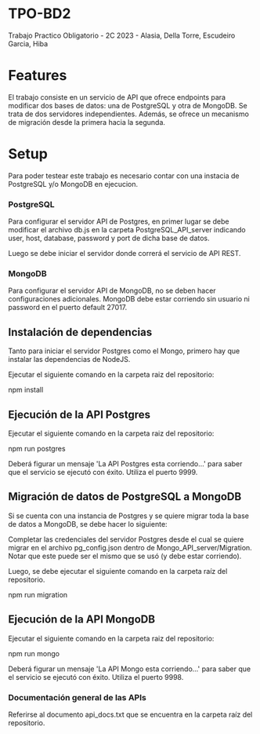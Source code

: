 # TPO-BD2

Trabajo Practico Obligatorio - 2C 2023 - Alasia, Della Torre, Escudeiro Garcia, Hiba

# Features

El trabajo consiste en un servicio de API que ofrece endpoints para modificar dos bases de datos: una de PostgreSQL y otra de MongoDB. Se trata de dos servidores independientes. Además, se ofrece un mecanismo de migración desde la primera hacia la segunda.

# Setup

Para poder testear este trabajo es necesario contar con una instacia de PostgreSQL y/o MongoDB en ejecucion.

### PostgreSQL

Para configurar el servidor API de Postgres, en primer lugar se debe modificar el archivo db.js en la carpeta PostgreSQL_API_server indicando user, host, database, password y port de dicha base de datos.

Luego se debe iniciar el servidor donde correrá el servicio de API REST.

### MongoDB

Para configurar el servidor API de MongoDB, no se deben hacer configuraciones adicionales. MongoDB debe estar corriendo sin usuario ni password en el puerto default 27017.

## Instalación de dependencias

Tanto para iniciar el servidor Postgres como el Mongo, primero hay que instalar las dependencias de NodeJS.

Ejecutar el siguiente comando en la carpeta raiz del repositorio:

npm install

## Ejecución de la API Postgres

Ejecutar el siguiente comando en la carpeta raiz del repositorio:

npm run postgres

Deberá figurar un mensaje 'La API Postgres esta corriendo...' para saber que el servicio se ejecutó con éxito. Utiliza el puerto 9999.

## Migración de datos de PostgreSQL a MongoDB

Si se cuenta con una instancia de Postgres y se quiere migrar toda la base de datos a MongoDB, se debe hacer lo siguiente:

Completar las credenciales del servidor Postgres desde el cual se quiere migrar en el archivo pg_config.json dentro de Mongo_API_server/Migration. Notar que este puede ser el mismo que se usó (y debe estar corriendo).

Luego, se debe ejecutar el siguiente comando en la carpeta raíz del repositorio.

npm run migration

## Ejecución de la API MongoDB

Ejecutar el siguiente comando en la carpeta raiz del repositorio:

npm run mongo

Deberá figurar un mensaje 'La API Mongo esta corriendo...' para saber que el servicio se ejecutó con éxito. Utiliza el puerto 9998.

### Documentación general de las APIs

Referirse al documento api_docs.txt que se encuentra en la carpeta raíz del repositorio.
